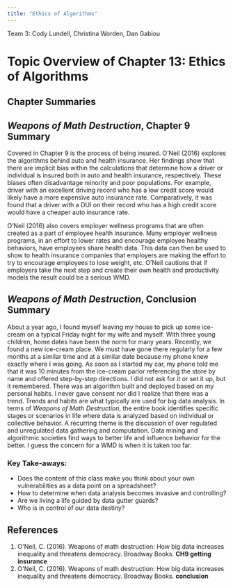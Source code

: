 ```yaml
---
title: "Ethics of Algorithms"
---
```


Team 3:  Cody Lundell, Christina Worden, Dan Gabiou

# Topic Overview of Chapter 13: Ethics of Algorithms



## Chapter Summaries

## *Weapons of Math Destruction*, Chapter 9 Summary 

Covered in Chapter 9 is the process of being insured. O’Neil (2016) explores the algorithms behind auto and health insurance.
Her findings show that there are implicit bias within the calculations that determine how a driver or individual is insured
both in auto and health insurance, respectively. These biases often disadvantage minority and poor populations. For example, 
driver with an excellent driving record who has a low credit score would likely have a more expensive auto insurance rate.
Comparatively, it was found that a driver with a DUI on their record who has a high credit score would have a cheaper auto
insurance rate. 

O’Neil (2016) also covers employer wellness programs that are often created as a part of employee health insurance. Many
employer wellness programs, in an effort to lower rates and encourage employee healthy behaviors, have employees share health
data. This data can then be used to show to health insurance companies that employers are making the effort to try to
encourage employees to lose weight, etc. O’Neil cautions that if employers take the next step and create their own health and
productivity models the result could be a serious WMD.

## *Weapons of Math Destruction*, Conclusion Summary

About a year ago, I found myself leaving my house to pick up some ice-cream on a typical Friday night for my wife and myself.
With three young children, home dates have been the norm for many years. Recently, we found a new ice-cream place. We must
have gone there regularly for a few months at a similar time and at a similar date because my phone knew exactly where I was
going. As soon as I started my car, my phone told me that it was 10 minutes from the ice-cream parlor referencing the store by
name and offered step-by-step directions. I did not ask for it or set it up, but it remembered. There was an algorithm built
and deployed based on my personal habits. I never gave consent nor did I realize that there was a trend. Trends and habits are
what typically are used for big data analysis. In terms of *Weapons of Math Destruction*, the entire book identifies specific
stages or scenarios in life where data is analyzed based on individual or collective behavior. A recurring theme is the
discussion of over regulated and unregulated data gathering and computation. Data mining and algorithmic societies find ways
to better life and influence behavior for the better. I guess the concern for a WMD is when it is taken too far. 

### Key Take-aways:

* Does the content of this class make you think about your own vulnerabilities as a data point on a spreadsheet?
* How to determine when data analysis becomes invasive and controlling?
* Are we living a life guided by data gutter guards?
* Who is in control of our data destiny?


## References

1.	O'Neil, C. (2016). Weapons of math destruction: How big data increases inequality and threatens democracy. Broadway Books. **CH9 getting insurance**
2.	O'Neil, C. (2016). Weapons of math destruction: How big data increases inequality and threatens democracy. Broadway Books. **conclusion**

